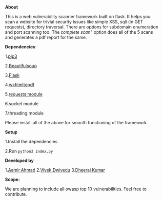 **About**


This is a web vulnerability scanner framework built on flask. It helps you scan a website for trivial security issues like simple XSS, sqli (in GET requests), directory traversal.
There are options for subdomain enumeration and port scanning too. The *complete scan*" option does all of the 5 scans and generates a pdf report for the same.

**Dependencies**:


1.[pip3](https://pip.pypa.io/en/stable/installing/#) 


2.[Beautifulsoup](https://pypi.org/project/beautifulsoup4/)


3.[Flask](https://pypi.org/project/Flask/)


4.[wkhtmltopdf](https://pypi.org/project/wkhtmltopdf/)


5.[requests module](https://pypi.org/project/requests/)


6.socket module


7.threading module


Please install all of the above for smooth functioning of the frameowrk.

**Setup**

1.Install the dependencies.

2.Run  ` python3 index.py `

**Developed by**


1.[Aamir Ahmad](https://github.com/sickwiz)
2.[Vivek Dwivedu](https://github.com/silent-devil)
3.[Dheeraj Kumar](https://github.com/padfoot0)

**Scope:**


We are planning to include all owasp top 10 vulnerabilities. Feel free to contribute.
